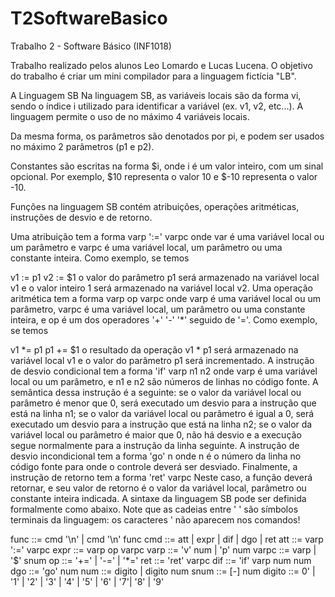 # T2SoftwareBasico
 Trabalho 2 - Software Básico (INF1018)

Trabalho realizado pelos alunos Leo Lomardo e Lucas Lucena. O objetivo do trabalho é criar um mini compilador para a linguagem fictícia "LB".

A Linguagem SB
Na linguagem SB, as variáveis locais são da forma vi, sendo o índice i utilizado para identificar a variável (ex. v1, v2, etc...). A linguagem permite o uso de no máximo 4 variáveis locais.

Da mesma forma, os parâmetros são denotados por pi, e podem ser usados no máximo 2 parâmetros (p1 e p2).

Constantes são escritas na forma $i, onde i é um valor inteiro, com um sinal opcional. Por exemplo, $10 representa o valor 10 e $-10 representa o valor -10.

Funções na linguagem SB contém atribuições, operações aritméticas, instruções de desvio e de retorno.

Uma atribuição tem a forma
varp ':=' varpc
onde var é uma variável local ou um parâmetro e varpc é uma variável local, um parâmetro ou uma constante inteira.
Como exemplo, se temos

v1 := p1
v2 := $1
o valor do parâmetro p1 será armazenado na variável local v1 e o valor inteiro 1 será armazenado na variável local v2.
Uma operação aritmética tem a forma
varp op varpc
onde varp é uma variável local ou um parâmetro, varpc é uma variável local, um parâmetro ou uma constante inteira, e op é um dos operadores '+' '-' '*' seguido de '='.
Como exemplo, se temos

v1 *= p1 
p1 += $1
o resultado da operação v1 * p1 será armazenado na variável local v1 e o valor do parâmetro p1 será incrementado.
A instrução de desvio condicional tem a forma
'if' varp n1 n2
onde varp é uma variável local ou um parâmetro, e n1 e n2 são números de linhas no código fonte. A semântica dessa instrução é a seguinte:
se o valor da variável local ou parâmetro é menor que 0, será executado um desvio para a instrução que está na linha n1;
se o valor da variável local ou parâmetro é igual a 0, será executado um desvio para a instrução que está na linha n2;
se o valor da variável local ou parâmetro é maior que 0, não há desvio e a execução segue normalmente para a instrução da linha seguinte.
A instrução de desvio incondicional tem a forma
'go' n
onde n é o número da linha no código fonte para onde o controle deverá ser desviado.
Finalmente, a instrução de retorno tem a forma
'ret' varpc
Neste caso, a função deverá retornar, e seu valor de retorno é o valor da variável local, parâmetro ou constante inteira indicada.
A sintaxe da linguagem SB pode ser definida formalmente como abaixo. Note que as cadeias entre ' ' são símbolos terminais da linguagem: os caracteres ' não aparecem nos comandos!

func	::=	cmd '\n' | cmd '\n' func
cmd	::=	att | expr | dif | dgo | ret
att	::=	varp ':=' varpc
expr	::=	varp op varpc
varp	::=	'v' num | 'p' num
varpc	::=	varp | '$' snum
op	::=	'+=' | '-=' | '*='
ret	::=	'ret' varpc
dif	::=	'if' varp num num
dgo	::=	'go' num
num	::=	digito | digito num
snum	::=	[-] num
digito	::=	0' | '1' | '2' | '3' | '4' | '5' | '6' | '7'| '8' | '9'
